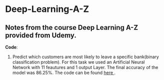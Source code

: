 # Deep-Learning-A-Z

## Notes from the course Deep Learning A-Z provided from Udemy.


**Code**:
1) Predict which customers are most likely to leave a specific bank(binary classification problem). 
For this task we used an Artificial Neural  Network with 11 feautures and 1 output Layer. The final accuracy of the model was 86.25%. 
The code can be found <a href="https://github.com/gpsyrou/Deep-Learning-A-Z/blob/master/bank_customers_pred.py"> here </a>.
